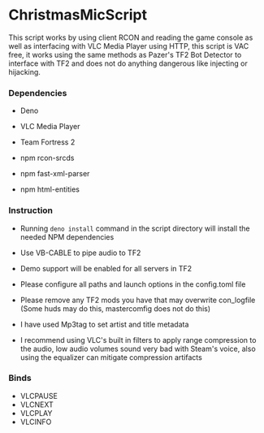 # ChristmasMicScript

This script works by using client RCON and reading the game console as well as interfacing with VLC Media Player using HTTP, this script is VAC free, it works using the same methods as Pazer's TF2 Bot Detector to interface with TF2 and does not do anything dangerous like injecting or hijacking.
### Dependencies

- Deno

- VLC Media Player

- Team Fortress 2

- npm rcon-srcds

- npm fast-xml-parser

- npm html-entities

### Instruction

- Running `deno install` command in the script directory will install the needed NPM dependencies

- Use VB-CABLE to pipe audio to TF2

- Demo support will be enabled for all servers in TF2

- Please configure all paths and launch options in the config.toml file

- Please remove any TF2 mods you have that may overwrite con_logfile (Some huds may do this, mastercomfig does not do this)

- I have used Mp3tag to set artist and title metadata

- I recommend using VLC's built in filters to apply range compression to the audio, low audio volumes sound very bad with Steam's voice, also using the equalizer can mitigate compression artifacts

### Binds
- VLCPAUSE
- VLCNEXT
- VLCPLAY
- VLCINFO
